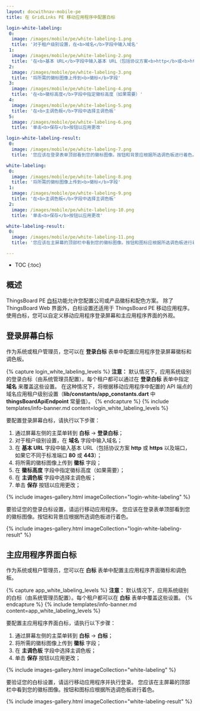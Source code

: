 ```yaml
---
layout: docwithnav-mobile-pe
title: 在 GridLinks PE 移动应用程序中配置白标

login-white-labeling:
 0:
  image: /images/mobile/pe/white-labeling-1.png
  title: '对于租户级别设置，在<b>域名</b>字段中输入域名'
 1:
  image: /images/mobile/pe/white-labeling-2.png
  title: '在<b>基本 URL</b>字段中输入基本 URL（包括协议方案<b>http</b>或<b>https</b>以及端口，如果它不同于标准端口<b>80</b>或<b>443</b>）'
 2:
  image: /images/mobile/pe/white-labeling-3.png
  title: '将所需的徽标图像上传到<b>徽标</b>字段'
 3:
  image: /images/mobile/pe/white-labeling-4.png
  title: '在<b>徽标高度</b>字段中指定徽标高度（如果需要）'
 4:
  image: /images/mobile/pe/white-labeling-5.png
  title: '在<b>主调色板</b>字段中选择主调色板'
 5:
  image: /images/mobile/pe/white-labeling-6.png
  title: '单击<b>保存</b>按钮以应用更改'

login-white-labeling-result:
 0:
  image: /images/mobile/pe/white-labeling-7.png
  title: '您应该在登录表单顶部看到您的徽标图像。按钮和背景应根据所选调色板进行着色。'

white-labeling:
 0:
  image: /images/mobile/pe/white-labeling-8.png
  title: '将所需的徽标图像上传到<b>徽标</b>字段'
 1:
  image: /images/mobile/pe/white-labeling-9.png
  title: '在<b>主调色板</b>字段中选择主调色板'
 2:
  image: /images/mobile/pe/white-labeling-10.png
  title: '单击<b>保存</b>按钮以应用更改'

white-labeling-result:
 0:
  image: /images/mobile/pe/white-labeling-11.png
  title: '您应该在主屏幕的顶部栏中看到您的徽标图像。按钮和图标应根据所选调色板进行着色。'

---
```


* TOC
{:toc}

## 概述

ThingsBoard PE [白标](/docs/pe/user-guide/white-labeling/)功能允许您配置公司或产品徽标和配色方案。
除了 ThingsBoard Web 界面外，白标设置还适用于 ThingsBoard PE 移动应用程序。
使用白标，您可以自定义移动应用程序登录屏幕和主应用程序界面的外观。

## 登录屏幕白标

作为系统或租户管理员，您可以在 **登录白标** 表单中配置应用程序登录屏幕徽标和调色板。

{% capture login_white_labeling_levels %}
**注意：** 默认情况下，应用系统级别的登录白标（由系统管理员配置）。每个租户都可以通过在 **登录白标** 表单中指定 **域名** 来覆盖这些设置。
在这种情况下，将根据移动应用程序中配置的 API 端点的域名应用租户级别设置（**lib/constants/app_constants.dart** 中 **thingsBoardApiEndpoint** 常量值）。
{% endcapture %}
{% include templates/info-banner.md content=login_white_labeling_levels %}

要配置登录屏幕白标，请执行以下步骤：

1. 通过屏幕左侧的主菜单转到 **白标** -> **登录白标**；
2. 对于租户级别设置，在 **域名** 字段中输入域名；
3. 在 **基本 URL** 字段中输入基本 URL（包括协议方案 **http** 或 **https** 以及端口，如果它不同于标准端口 **80** 或 **443**）；
4. 将所需的徽标图像上传到 **徽标** 字段；
5. 在 **徽标高度** 字段中指定徽标高度（如果需要）；
6. 在 **主调色板** 字段中选择主调色板；
7. 单击 **保存** 按钮以应用更改；

{% include images-gallery.html imageCollection="login-white-labeling" %}

要验证您的登录白标设置，请运行移动应用程序。
您应该在登录表单顶部看到您的徽标图像。按钮和背景应根据所选调色板进行着色。

{% include images-gallery.html imageCollection="login-white-labeling-result" %}

## 主应用程序界面白标

作为系统或租户管理员，您可以在 **白标** 表单中配置主应用程序界面徽标和调色板。

{% capture app_white_labeling_levels %}
**注意：** 默认情况下，应用系统级别的白标（由系统管理员配置）。每个租户都可以在 **白标** 表单中覆盖这些设置。
{% endcapture %}
{% include templates/info-banner.md content=app_white_labeling_levels %}

要配置主应用程序界面白标，请执行以下步骤：

1. 通过屏幕左侧的主菜单转到 **白标** -> **白标**；
2. 将所需的徽标图像上传到 **徽标** 字段；
3. 在 **主调色板** 字段中选择主调色板；
4. 单击 **保存** 按钮以应用更改；

{% include images-gallery.html imageCollection="white-labeling" %}

要验证您的白标设置，请运行移动应用程序并执行登录。
您应该在主屏幕的顶部栏中看到您的徽标图像。按钮和图标应根据所选调色板进行着色。

{% include images-gallery.html imageCollection="white-labeling-result" %}